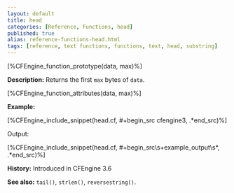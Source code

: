 ```yaml
---
layout: default
title: head
categories: [Reference, Functions, head]
published: true
alias: reference-functions-head.html
tags: [reference, text functions, functions, text, head, substring]
---
```


[%CFEngine_function_prototype(data, max)%]

**Description:** Returns the first `max` bytes of `data`.

[%CFEngine_function_attributes(data, max)%]

**Example:**

[%CFEngine_include_snippet(head.cf, #\+begin_src cfengine3, .*end_src)%]

Output:

[%CFEngine_include_snippet(head.cf, #\+begin_src\s+example_output\s*, .*end_src)%]

**History:** Introduced in CFEngine 3.6

**See also:** `tail()`, `strlen()`, `reversestring()`.
